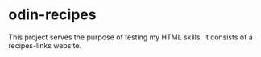 # odin-recipes
This project serves the purpose of testing my HTML skills. It consists of a recipes-links website.